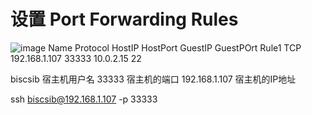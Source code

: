 
# 设置 Port Forwarding Rules

![image]()
Name    Protocol    HostIP          HostPort    GuestIP     GuestPOrt
Rule1   TCP         192.168.1.107   33333       10.0.2.15   22


<p>
 biscsib 宿主机用户名
 33333 宿主机的端口
 192.168.1.107 宿主机的IP地址
</p>

ssh biscsib@192.168.1.107 -p 33333
